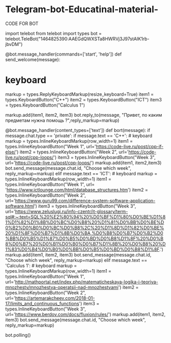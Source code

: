 # Telegram-bot-Educatinal-material-

CODE FOR BOT

import telebot
from telebot import types
bot = telebot.TeleBot("1464825390:AAEGdQWXSTa8HWRVj3J97stAIK1rb-jbvDM")

@bot.message_handler(commands=['start', 'help'])
def send_welcome(message):
   # keyboard
   markup = types.ReplyKeyboardMarkup(resize_keyboard=True)
   item1 = types.KeyboardButton("С++")
   item2 = types.KeyboardButton("ICT")
   item3 = types.KeyboardButton("Calculus 1")

   markup.add(item1, item2, item3)
   bot.reply_to(message, "Привет, по каким предметам нужна помощь ?",reply_markup=markup)

@bot.message_handler(content_types=['text'])
def bort(message):
   if message.chat.type == 'private':
      if message.text == 'С++':
         # keyboard
         markup = types.InlineKeyboardMarkup(row_width=1)
         item1 = types.InlineKeyboardButton("Week 1", url='https://code-live.ru/post/cpp-if-else/')
         item2 = types.InlineKeyboardButton("Week 2",  url='https://code-live.ru/post/cpp-loops/')
         item3 = types.InlineKeyboardButton("Week 3", url='https://code-live.ru/post/cpp-loops/')
         markup.add(item1, item2,item3)
         bot.send_message(message.chat.id, "Choose which week", reply_markup=markup)
      elif message.text == 'ICT':
         # keyboard
         markup = types.InlineKeyboardMarkup(row_width=1)
         item1 = types.InlineKeyboardButton("Week 1", url= 'https://www.ictlounge.com/html/database_structures.htm')
         item2 = types.InlineKeyboardButton("Week 2", url='https://www.guru99.com/difference-system-software-application-software.html')
         item3 = types.InlineKeyboardButton("Week 3", url='https://www.zeluslugi.ru/info-czentr/it-glossary/term-sql#:~:text=SQL%20%E2%80%94%20%D0%BF%D1%80%D0%BE%D1%81%D1%82%D1%8B%D0%BC%D0%B8%20%D1%81%D0%BB%D0%BE%D0%B2%D0%B0%D0%BC%D0%B8%2C%20%D1%8D%D1%82%D0%BE%20%D1%8F%D0%B7%D1%8B%D0%BA,%D0%B8%D0%B7%D0%B2%D0%BB%D0%B5%D1%87%D0%B5%D0%BD%D0%B8%D1%8F%20%D0%B8%D0%B7%20%D0%B1%D0%B0%D0%B7%D1%8B%20%D0%B8%20%D1%83%D0%B4%D0%B0%D0%BB%D0%B5%D0%BD%D0%B8%D1%8F.')
         markup.add(item1, item2, item3)
         bot.send_message(message.chat.id, "Choose which week", reply_markup=markup)
      elif message.text == 'Calculus 1':
         # keyboard
         markup = types.InlineKeyboardMarkup(row_width=1)
         item1 = types.InlineKeyboardButton("Week 1", url='http://mathportal.net/index.php/matematicheskaya-logika-i-teoriya-mnozhestv/mnozhestva-operatsii-nad-mnozhestvami')
         item2 = types.InlineKeyboardButton("Week 2", url='https://artemarakcheev.com/2018-01-17/limits_and_continuous_functions')
         item3 = types.InlineKeyboardButton("Week 3", url='https://www.berdov.com/docs/fluxion/rules/')
         markup.add(item1, item2, item3)
         bot.send_message(message.chat.id, "Choose which week", reply_markup=markup)

bot.polling()
